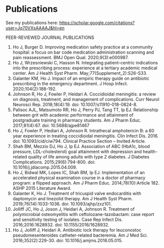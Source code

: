 # Publications
See my publications here: https://scholar.google.com/citations?user=Jq70VXsAAAAJ&hl=en

PEER-REVIEWED JOURNAL PUBLICATIONS 
1.	Ho J, Burger D. Improving medication safety practice at a community hospital: a focus on bar code medication administration scanning and pain reassessment. BMJ Open Qual. 2020;9(3):e000987. 
2.	Ho J, Wrzesniewski C, Hasson N. Integrating patient-centric indications into the prescribing process: experience at a tertiary academic medical center. Am J Health Syst Pharm. May;77(Supplement_2):S26-S33. 
3.	Galanter KM, Ho J. Impact of an empiric therapy guide on antibiotic prescribing in the emergency department. J Hosp Infect. 2020;104(2):188-192. 
4.	Johnson R, Ho J, Fowler P, Heidari A. Coccidioidal meningitis: a review on diagnosis, treatment, and management of complications. Curr Neurol Neurosci Rep. 2018;18(4):19. doi: 10.1007/s11910-018-0824-8.
5.	Palisoc AJL, Matsumoto RR, Ho J, Perry PJ, Tang TT, Ip EJ. Relationship between grit with academic performance and attainment of postgraduate training in pharmacy students. Am J Pharm Educ. 2017;81(4):67. doi: 10.5688/ajpe81467
6.	Ho J, Fowler P, Hediari A, Johnson R. Intrathecal amphotericin B: a 60 year experience in treating coccidioidal meningitis. Clin Infect Dis. 2016. doi: 10.1093/cid/ciw794. Clinical Practice Section – Invited Article. 
7.	Shah BM, Mezzio DJ, Ho J, Ip EJ. Association of ABC (HbA1c, blood pressure, LDL-cholesterol) goal attainment with depression and health-related quality of life among adults with type 2 diabetes. J Diabetes Complications. 2015;29(6):794-800. doi: 10.1016/j.jdiacomp.2015.04.009. 
8.	Ho J, Bidwal MK, Lopes IC, Shah BM, Ip EJ. Implementation of an accelerated physical examination course in a doctor of pharmacy program: a flipped approach. Am J Pharm Educ. 2014;78(10):Article 182. ASHP 2015 Literature Award.
9.	Galanter K, Ho J. Treatment of tricuspid valve endocarditis with daptomycin and linezolid therapy. Am J Health Syst Pharm. 2019;76(14):1033-1036. doi: 10.1093/ajhp/zxz101.
10.	Jolliff JC, Ho J, Joson J, Heidari A, Johnson R. Treatment of polymicrobial osteomyelitis with ceftolozane-tazobactam: case report and sensitivity testing of isolates. Case Rep Infect Dis. 2016;2016:1628932. doi: 10.1155/2016/1628932. 
11.	Ho J, Jolliff J, Heidari A. Antibiotic lock therapy for leuconostoc pseudomesenteroides catheter-related bacteremia. Am J Med Sci. 2016;352(2):229-30. doi: 10.1016/j.amjms.2016.05.015.
